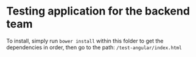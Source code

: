 # Testing application for the backend team

To install, simply run `bower install` within this folder to get the dependencies in order,
then go to the path: `/test-angular/index.html`